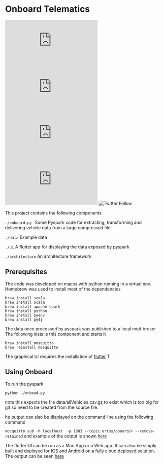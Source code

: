 # Onboard Telematics

<!--- These are examples. See https://shields.io for others or to customize this set of shields. You might want to include dependencies, project status and licence info here --->

![GitHub repo size](https://img.shields.io/github/repo-size/jamuk1401/onboard.git/README.md)
![GitHub contributors](https://img.shields.io/github/contributors/jamuk1401/onboard.git/README.md)
![GitHub stars](https://img.shields.io/github/stars/jamuk1401/onboard.git/README.md?style=social)
![GitHub forks](https://img.shields.io/github/forks/jamuk1401/onboard.git/README.md?style=social)
![Twitter Follow](https://img.shields.io/twitter/follow/jam1401?style=social)

This project contains the following components

`./onboard.py ` Some Pyspark code for extracting, transforming and delivering vehicle data from a large compressed file.

`./data` Example data

`./ui` A flutter app for displaying the data exposed by pyspark

`./architecture` An architecture framework

## Prerequisites

The code was developed on macos with python running in a virtual env. Homebrew was used to install most of the dependencies

```
brew install scala
brew install scala
brew install apache-spark
brew install python
brew install pyenv
brew install py4j
```

The data once processed by pyspark was published to a local mqtt broker The following installs this component and starts it

```
brew install mosquitto
brew reinstall mosquitto
```

The graphical UI requires the installation of [flutter](https://flutter.dev/) T

## Using Onboard

To run the pyspark

`python ./onboad.py`

note this expects the file data/allVehicles.csv.gz to exist which is too big for git so need to be created from the source file.

he output can also be displayed on the command line using the following command

`mosquitto_sub -h localhost  -p 1883 --topic ortus/oboard/+ --remove-retained` and example of the output is shown [here](https://drive.google.com/file/d/1dGo21req2URmTSca-qbTJ8QyGpbdj3pB/view?usp=sharing)

The flutter UI can be run as a Mac App or a Web app. It can also be simply built and deployed for IOS and Android on a fully cloud deployed solution. The output can be seen [here](https://drive.google.com/file/d/1dI8rDulktmakJAeIiAaY951zfPCAzUZ0/view?usp=sharing)
